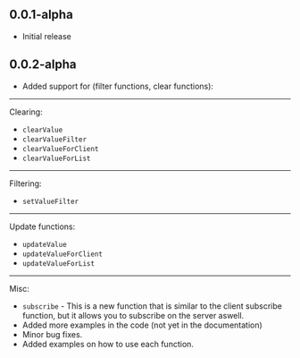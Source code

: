 ## 0.0.1-alpha
- Initial release

## 0.0.2-alpha
- Added support for (filter functions, clear functions):
---
Clearing:
- ``clearValue``
- ``clearValueFilter``
- ``clearValueForClient``
- ``clearValueForList``
---
Filtering:
- ``setValueFilter``
---
Update functions:
- ``updateValue``
- ``updateValueForClient``
- ``updateValueForList``
---
Misc:
- ``subscribe`` - This is a new function that is similar to the client subscribe function, but it allows you to subscribe on the server aswell.
- Added more examples in the code (not yet in the documentation)
- Minor bug fixes.
- Added examples on how to use each function.